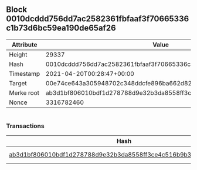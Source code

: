 ## Block 0010dcddd756dd7ac2582361fbfaaf3f70665336c1b73d6bc59ea190de65af26

Attribute | Value
--- | ---
Height | 29337
Hash | 0010dcddd756dd7ac2582361fbfaaf3f70665336c1b73d6bc59ea190de65af26
Timestamp | 2021-04-20T00:28:47+00:00
Target | 00e74ce643a305948702c348ddcfe896ba662d82c1a228faf4ad12250f07334e
Merke root | ab3d1bf806010bdf1d278788d9e32b3da8558ff3ce4c516b9b3ac88306bc2086
Nonce | 3316782460

```

```

### Transactions

Hash | Amount
--- | ---
[ab3d1bf806010bdf1d278788d9e32b3da8558ff3ce4c516b9b3ac88306bc2086](ab3d1bf806010bdf1d278788d9e32b3da8558ff3ce4c516b9b3ac88306bc2086.md) | 10.00000000 SKEPTI 
